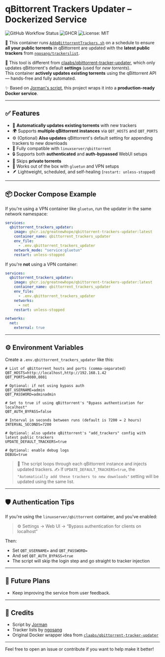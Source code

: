 # qBittorrent Trackers Updater – Dockerized Service

![GitHub Workflow Status](https://img.shields.io/github/actions/workflow/status/greatnewhope/docker-qbittorrent-trackers-injector/publish.yml?branch=main&label=build&style=flat-square)
![GHCR](https://img.shields.io/badge/GHCR-qbittorrent--trackers--updater-blue?logo=github&style=flat-square)
![License: MIT](https://img.shields.io/badge/License-MIT-yellow.svg?style=flat-square)

🚀 This container runs [`AddqBittorrentTrackers.sh`](https://github.com/Jorman/Scripts) on a schedule to ensure **all your public torrents** in qBittorrent are updated with the **latest public trackers** from [`ngosang/trackerslist`](https://github.com/ngosang/trackerslist).

📌 This tool is different from [claabs/qbittorrent-tracker-updater](https://github.com/claabs/qbittorrent-tracker-updater), which only updates qBittorrent's default **settings** (used for *new torrents*).  
This container **actively updates existing torrents** using the qBittorrent API — hands-free and fully automated.

✨ Based on [Jorman's script](https://github.com/Jorman/Scripts), this project wraps it into a **production-ready Docker service**.

---

## ✅ Features

- 🧠 **Automatically updates existing torrents** with new trackers
- 🌍 Supports **multiple qBittorrent instances** via `QBT_HOSTS` and `QBT_PORTS`
- ⚙️ (Optional) **Also updates** qBittorrent's default setting for appending trackers to new downloads
- 🐳 Fully compatible with `linuxserver/qbittorrent`
- 🔒 Supports both **authenticated** and **auth-bypassed** WebUI setups
- 🔎 Skips **private torrents**
- 🧩 Works out of the box with `gluetun` and VPN setups
- 🪶 Lightweight, scheduled, and self-healing (`restart: unless-stopped`)

---

## 📦 Docker Compose Example

If you're using a VPN container like `gluetun`, run the updater in the same network namespace:

```yaml
services:
  qbittorrent_trackers_updater:
    image: ghcr.io/greatnewhope/qbittorrent-trackers-updater:latest
    container_name: qbittorrent_trackers_updater
    env_file:
      - .env.qbittorrent_trackers_updater
    network_mode: "service:gluetun"
    restart: unless-stopped
```

If you're **not** using a VPN container:

```yaml
services:
  qbittorrent_trackers_updater:
    image: ghcr.io/greatnewhope/qbittorrent-trackers-updater:latest
    container_name: qbittorrent_trackers_updater
    env_file:
      - .env.qbittorrent_trackers_updater
    networks:
      - net
    restart: unless-stopped

networks:
  net:
    external: true
```

---

## ⚙️ Environment Variables

Create a `.env.qbittorrent_trackers_updater` like this:

```dotenv
# List of qBittorrent hosts and ports (comma-separated)
QBT_HOSTS=http://localhost,http://192.168.1.42
QBT_PORTS=8080,8081

# Optional: if not using bypass auth
QBT_USERNAME=admin
QBT_PASSWORD=adminadmin

# Set to true if using qBittorrent's "Bypass authentication for localhost"
QBT_AUTH_BYPASS=false

# Interval in seconds between runs (default is 7200 = 2 hours)
INTERVAL_SECONDS=7200

# Optional: also update qBittorrent's "add_trackers" config with latest public trackers
UPDATE_DEFAULT_TRACKERS=true

# Optional: enable debug logs
DEBUG=true
```

> 🔁 The script loops through each qBittorrent instance and injects updated trackers.
> ✍️ If `UPDATE_DEFAULT_TRACKERS=true`, the `"Automatically add these trackers to new downloads"` setting will be updated using the same list.

---

## 🛡️ Authentication Tips

If you're using the `linuxserver/qbittorrent` container, and you've enabled:

> ⚙️ Settings → Web UI → “Bypass authentication for clients on localhost”

Then:

- Set `QBT_USERNAME=` and `QBT_PASSWORD=`
- And set `QBT_AUTH_BYPASS=true`
- The script will skip the login step and go straight to tracker injection

---

## 🧊 Future Plans

- Keep improving the service from user feedback.

---

## 🙏 Credits

- Script by [Jorman](https://github.com/Jorman/Scripts)
- Tracker lists by [ngosang](https://github.com/ngosang/trackerslist)
- Original Docker wrapper idea from [`claabs/qbittorrent-tracker-updater`](https://github.com/claabs/qbittorrent-tracker-updater)

---

Feel free to open an issue or contribute if you want to help make it better!
